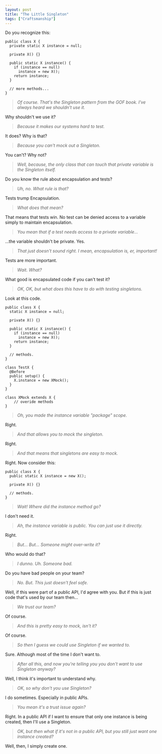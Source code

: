 ```yaml
---
layout: post
title: "The Little Singleton"
tags: ["Craftsmanship"]
---
```

Do you recognize this:

    public class X {
      private static X instance = null;

      private X() {}

      public static X instance() {
        if (instance == null)
          instance = new X();
        return instance;
      }

      // more methods...
    }

>_Of course.  That's the Singleton pattern from the GOF book.  I've always heard we shouldn't use it._

Why shouldn't we use it?

>_Because it makes our systems hard to test._

It does?  Why is that?

>_Because you can't mock out a Singleton._

You can't?  Why not?

>_Well, because, the only class that can touch that private variable is the Singleton itself._

Do you know the rule about encapsulation and tests?

>_Uh, no.  What rule is that?_

Tests trump Encapsulation.

>_What does that mean?_

That means that tests win.  No test can be denied access to a variable simply to maintain encapsulation.

>_You mean that if a test needs access to a private variable..._

...the variable shouldn't be private.  Yes.  

>_That just doesn't sound right.  I mean, encapsulation is, er, important!_

Tests are more important.

>_Wait.  What?_

What good is encapsulated code if you can't test it?

>_OK, OK, but what does this have to do with testing singletons._

Look at this code.
    
    public class X {
      static X instance = null;

      private X() {}

      public static X instance() {
        if (instance == null)
          instance = new X();
        return instance;
      }

      // methods.
    }

    class TestX {
	  @Before
	  public setup() {
	    X.instance = new XMock();	
	  }
    }

    class XMock extends X {
	    // overide methods
    }

>_Oh, you made the instance variable "package" scope._

Right.  

>_And that allows you to mock the singleton._

Right.

>_And that means that singletons are easy to mock._

Right.  Now consider this:

    public class X {
      public static X instance = new X();

      private X() {}

      // methods.
    }
    
>_Wait!  Where did the instance method go?_

I don't need it.

>_Ah, the instance variable is public.  You can just use it directly._

Right.

>_But... But...  Someone might over-write it?_

Who would do that?

>_I dunno.  Uh.  Someone bad._

Do you have bad people on your team?

>_No.   But.   This just doesn't feel safe._

Well, if this were part of a public API, I'd agree with you.  But if this is just code that's used by our team then...

>_We trust our team?_

Of course.   

>_And this is pretty easy to mock, isn't it?_

Of course. 

>_So then I guess we could use Singleton if we wanted to._

Sure.  Although most of the time I don't want to.

>_After all this, and now you're telling you you don't want to use Singleton anyway?_

Well, I think it's important to understand why.

>_OK, so why don't you use Singleton?_

I do sometimes.  Especially in public APIs.  

>_You mean it's a trust issue again?_

Right.  In a public API if I want to ensure that only one instance is being created, then I'll use a Singleton.

>_OK, but then what if it's not in a public API, but you still just want one instance created?_

Well, then, I simply create one.





